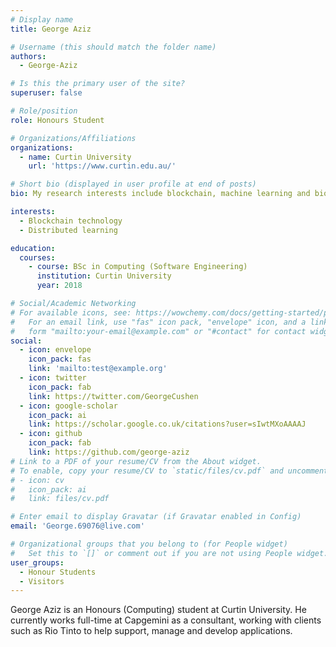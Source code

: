 ```yaml
---
# Display name
title: George Aziz

# Username (this should match the folder name)
authors:
  - George-Aziz

# Is this the primary user of the site?
superuser: false

# Role/position
role: Honours Student

# Organizations/Affiliations
organizations:
  - name: Curtin University
    url: 'https://www.curtin.edu.au/'

# Short bio (displayed in user profile at end of posts)
bio: My research interests include blockchain, machine learning and bioinformatics.

interests:
  - Blockchain technology
  - Distributed learning

education:
  courses:
    - course: BSc in Computing (Software Engineering)
      institution: Curtin University
      year: 2018

# Social/Academic Networking
# For available icons, see: https://wowchemy.com/docs/getting-started/page-builder/#icons
#   For an email link, use "fas" icon pack, "envelope" icon, and a link in the
#   form "mailto:your-email@example.com" or "#contact" for contact widget.
social:
  - icon: envelope
    icon_pack: fas
    link: 'mailto:test@example.org'
  - icon: twitter
    icon_pack: fab
    link: https://twitter.com/GeorgeCushen
  - icon: google-scholar
    icon_pack: ai
    link: https://scholar.google.co.uk/citations?user=sIwtMXoAAAAJ
  - icon: github
    icon_pack: fab
    link: https://github.com/george-aziz
# Link to a PDF of your resume/CV from the About widget.
# To enable, copy your resume/CV to `static/files/cv.pdf` and uncomment the lines below.
# - icon: cv
#   icon_pack: ai
#   link: files/cv.pdf

# Enter email to display Gravatar (if Gravatar enabled in Config)
email: 'George.69076@live.com'

# Organizational groups that you belong to (for People widget)
#   Set this to `[]` or comment out if you are not using People widget.
user_groups:
  - Honour Students
  - Visitors
---
```


George Aziz is an Honours (Computing) student at Curtin University. He currently works full-time at Capgemini as a consultant, working with clients such as Rio Tinto to help support, manage and develop applications.
